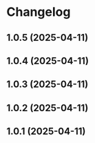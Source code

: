 # Changelog

## 1.0.5 (2025-04-11)

## 1.0.4 (2025-04-11)

## 1.0.3 (2025-04-11)

## 1.0.2 (2025-04-11)

## 1.0.1 (2025-04-11)
